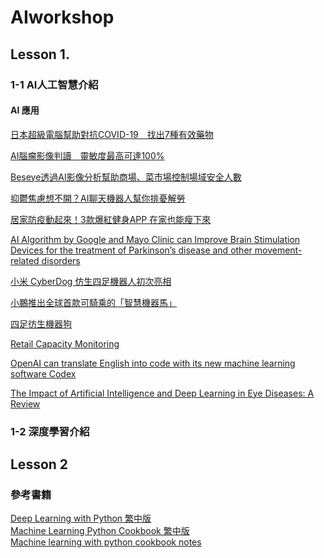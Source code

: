 # AIworkshop

## Lesson 1.
### 1-1  AI人工智慧介紹
#### AI 應用

[日本超級電腦幫助對抗COVID-19　找出7種有效藥物](https://www.digitimes.com.tw/iot/article.asp?cat=158&cat2=70&ct=o&id=0000618603_P2O75ELHLRSZP64NC4TA0)

[AI腦瘤影像判讀　靈敏度最高可達100%](https://www.digitimes.com.tw/iot/article.asp?cat=158&cat2=70&ct=o&id=0000617316_FDY2W8642ZKNL35W7SFHR)

[Beseye透過AI影像分析幫助商場、菜市場控制場域安全人數](https://www.digitimes.com.tw/iot/article.asp?cat=158&cat1=45&ct=o&id=0000617198_NOA0TYFIL63N9Y7SFCME5)

[抑鬱焦慮想不開？AI聊天機器人幫你排憂解勞](https://www.digitimes.com.tw/iot/article.asp?cat=158&cat2=10&ct=o&id=0000618312_5ZE49N0W0DU3WR3KI8EYN)

[居家防疫動起來！3款爆紅健身APP 在家也能瘦下來](https://3c.ltn.com.tw/news/44656)

[AI Algorithm by Google and Mayo Clinic can Improve Brain Stimulation Devices for the treatment of Parkinson’s disease and other movement-related disorders](https://parkinsonsnewstoday.com/2021/09/10/ai-algorithm-google-mayo-can-improve-parkinsons-brain-stimulation)

[小米 CyberDog 仿生四足機器人初次亮相](https://www.kocpc.com.tw/archives/397702)

[小鵬推出全球首款可騎乘的「智慧機器馬」](https://www.kocpc.com.tw/archives/402039)

[四足彷生機器狗](https://item.taobao.com/item.htm?spm=a230r.1.14.245.40647c305efH1l&id=636172891818&ns=1&abbucket=9)

[Retail Capacity Monitoring](https://youtu.be/GsXAwRAFsdc)

[OpenAI can translate English into code with its new machine learning software Codex](https://www.theverge.com/2021/8/10/22618128/openai-codex-natural-language-into-code-api-beta-access)

[The Impact of Artificial Intelligence and Deep Learning in Eye Diseases: A Review](https://www.frontiersin.org/articles/10.3389/fmed.2021.710329/full)

### 1-2  深度學習介紹

## Lesson 2
### 參考書籍
[Deep Learning with Python 繁中版](https://www.books.com.tw/products/0010822932?sloc=main) <br/>
[Machine Learning Python Cookbook 繁中版](https://www.books.com.tw/products/0010834990?sloc=main) <br/>
[Machine learning with python cookbook notes](https://github.com/DustinAlandzes/machine-learning-with-python-cookbook-notes)
